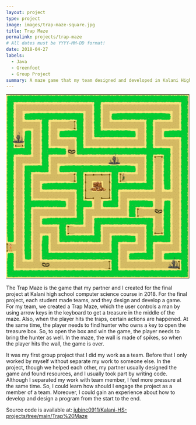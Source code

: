 ```yaml
---
layout: project
type: project
image: images/trap-maze-square.jpg
title: Trap Maze
permalink: projects/trap-maze
# All dates must be YYYY-MM-DD format!
date: 2018-04-27
labels:
  - Java
  - Greenfoot
  - Group Project
summary: A maze game that my team designed and developed in Kalani High School computer science class in 2018.
---
```


<img class="ui medium right floated image" src="../images/trap-maze-square.jpg">

The Trap Maze is the game that my partner and I created for the final project at Kalani high school computer science course in 2018. For the final project, each student made teams, and they design and develop a game. For my team, we created a Trap Maze, which the user controls a man by using arrow keys in the keyboard to get a treasure in the middle of the maze. Also, when the player hits the traps, certain actions are happened. At the same time, the player needs to find hunter who owns a key to open the treasure box. So, to open the box and win the game, the player needs to bring the hunter as well. In the maze, the wall is made of spikes, so when the player hits the wall, the game is over. 


It was my first group project that I did my work as a team. Before that I only worked by myself without separate my work to someone else. In the project, though we helped each other, my partner usually designed the game and found resources, and I usually took part by writing code. Although I separated my work with team member, I feel more pressure at the same time. So, I could learn how should I engage the project as a member of a team. Moreover, I could gain an experience about how to develop and design a program from the start to the end. 


Source code is available at: <a href="https://github.com/jubinc0911/Kalani-HS-projects/tree/main/Trap%20Maze"><i class="large github icon "></i>jubinc0911/Kalani-HS-projects/tree/main/Trap%20Maze</a>

